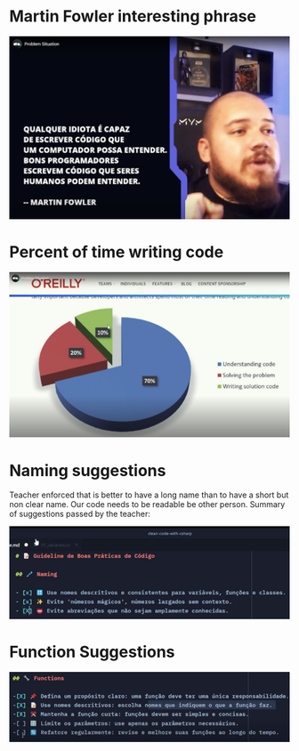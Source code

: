 # Martin Fowler interesting phrase

![Martin Fowler interesting phrase](images/martin-fowler-phrase.png)


# Percent of time writing code

![Percent of time writing code](images/percent-of-time-writing-code.png)


# Naming suggestions

Teacher enforced that is better to have a long name than to have a short but non clear name. Our code needs to be readable be other person. Summary of suggestions passed by the teacher:

![naming rules](images/naming-suggestions.png)


# Function Suggestions

![function suggestions](images/function-suggestions.png)